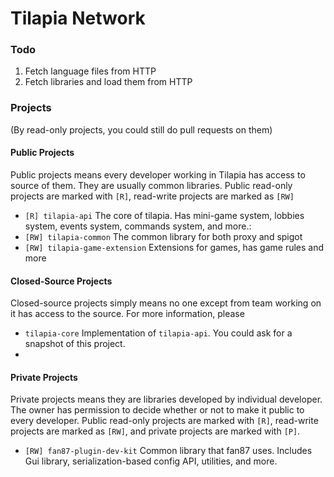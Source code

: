 # Tilapia Network

### Todo
1. Fetch language files from HTTP
2. Fetch libraries and load them from HTTP

### Projects
(By read-only projects, you could still do pull requests on them)


#### Public Projects
Public projects means every developer working in Tilapia has access to 
source of them. They are usually common libraries. Public read-only projects are marked with `[R]`,
read-write projects are marked as `[RW]`

- `[R] tilapia-api` The core of tilapia. Has mini-game system, lobbies system,
events system, commands system, and more.: 
- `[RW] tilapia-common` The common library for both proxy and spigot
- `[RW] tilapia-game-extension` Extensions for games, has game rules and more

#### Closed-Source Projects
Closed-source projects simply means no one except from team working on
it has access to the source. For more information, please 

- `tilapia-core` Implementation of `tilapia-api`. You could ask for a snapshot of this project.
- 

#### Private Projects
Private projects means they are libraries developed by individual developer.
The owner has permission to decide whether or not to make it public to
every developer. Public read-only projects are marked with `[R]`,
read-write projects are marked as `[RW]`, and private projects are marked
with `[P]`.

- `[RW] fan87-plugin-dev-kit` Common library that fan87 uses. Includes Gui
library, serialization-based config API, utilities, and more.